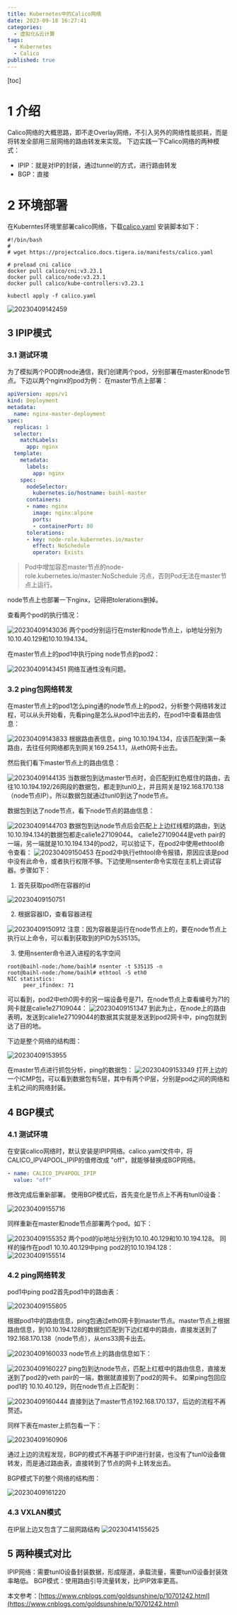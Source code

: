 ```yaml
---
title: Kubernetes中的Calico网络
date: 2023-09-18 16:27:41
categories:
  - 虚拟化&云计算
tags:
  - Kubernetes
  - Calico
published: true
---
```


[toc]
# 1 介绍
Calico网络的大概思路，即不走Overlay网络，不引入另外的网络性能损耗，而是将转发全部用三层网络的路由转发来实现。
下边实践一下Calico网络的两种模式：
- IPIP：就是对IP的封装，通过tunnel的方式，进行路由转发
- BGP：直接

# 2 环境部署
在Kuberntes环境里部署calico网络，下载[calico.yaml](https://github.com/chronolaw/k8s_study/blob/master/calico/calico.yaml)
安装脚本如下：
```
#!/bin/bash
#
# wget https://projectcalico.docs.tigera.io/manifests/calico.yaml

# preload cni calico
docker pull calico/cni:v3.23.1
docker pull calico/node:v3.23.1
docker pull calico/kube-controllers:v3.23.1

kubectl apply -f calico.yaml
```

![20230409142459](https://raw.githubusercontent.com/BaihlUp/Figurebed/master/2023/20230409142459.png)

## 3 IPIP模式
### 3.1 测试环境
为了模拟两个POD跨node通信，我们创建两个pod，分别部署在master和node节点。下边以两个nginx的pod为例：
在master节点上部署：
```yaml
apiVersion: apps/v1
kind: Deployment
metadata:
  name: nginx-master-deployment
spec:
  replicas: 1
  selector:
    matchLabels:
      app: nginx
  template:
    metadata:
      labels:
        app: nginx
    spec:
      nodeSelector:
        kubernetes.io/hostname: baihl-master
      containers:
      - name: nginx
        image: nginx:alpine
        ports:
        - containerPort: 80
      tolerations: 
      - key: node-role.kubernetes.io/master
        effect: NoSchedule
        operator: Exists
```
> Pod中增加容忍master节点的node-role.kubernetes.io/master:NoSchedule 污点，否则Pod无法在master节点上运行。

node节点上也部署一下nginx，记得把tolerations删掉。

查看两个pod的执行情况：

![20230409143036](https://raw.githubusercontent.com/BaihlUp/Figurebed/master/2023/20230409143036.png)
两个pod分别运行在mster和node节点上，ip地址分别为10.10.40.129和10.10.194.134。

在master节点上的pod1中执行ping node节点的pod2：

![20230409143451](https://raw.githubusercontent.com/BaihlUp/Figurebed/master/2023/20230409143451.png)
网络互通性没有问题。

### 3.2 ping包网络转发
在master节点上的pod1怎么ping通的node节点上的pod2，分析整个网络转发过程，可以从头开始看，先看ping是怎么从pod1中出去的，在pod1中查看路由信息：

![20230409143833](https://raw.githubusercontent.com/BaihlUp/Figurebed/master/2023/20230409143833.png)
根据路由表信息，ping 10.10.194.134，应该匹配到第一条路由，去往任何网络都先到网关169.254.1.1，从eth0网卡出去。

然后我们看下master节点上的路由信息：

![20230409144135](https://raw.githubusercontent.com/BaihlUp/Figurebed/master/2023/20230409144135.png)
当数据包到达master节点时，会匹配到红色框住的路由，去往10.10.194.192/26网段的数据包，都走到tunl0上，并且网关是192.168.170.138（node节点IP）。所以数据包就通过tunl0到达了node节点。

数据包到达了node节点，看下node节点的路由信息：

![20230409144703](https://raw.githubusercontent.com/BaihlUp/Figurebed/master/2023/20230409144703.png)
数据包到达node节点后会匹配上上边红线框的路由，到达10.10.194.134的数据包都走calie1e27109044。
calie1e27109044是veth pair的一端，另一端就是10.10.194.134的pod2，可以验证下，在pod2中使用ethtool命令查看：
![20230409150453](https://raw.githubusercontent.com/BaihlUp/Figurebed/master/2023/20230409150453.png)
在pod2中执行ethtool命令报错，原因应该是pod中没有此命令，或者执行权限不够。下边使用nsenter命令实现在主机上调试容器。步骤如下：
1. 首先获取pod所在容器的id

![20230409150751](https://raw.githubusercontent.com/BaihlUp/Figurebed/master/2023/20230409150751.png)

2. 根据容器ID，查看容器进程

![20230409150912](https://raw.githubusercontent.com/BaihlUp/Figurebed/master/2023/20230409150912.png)
注意：因为容器是运行在node节点上的，要在node节点上执行以上命令，可以看到获取到的PID为535135。

3. 使用nsenter命令进入进程的名字空间

```
root@baihl-node:/home/baihl# nsenter -t 535135 -n
root@baihl-node:/home/baihl# ethtool -S eth0
NIC statistics:
     peer_ifindex: 71
```
可以看到，pod2中eth0网卡的另一端设备号是71，在node节点上查看编号为71的网卡就是calie1e27109044：
![20230409151347](https://raw.githubusercontent.com/BaihlUp/Figurebed/master/2023/20230409151347.png)
到此为止，在node上的路由表明，发送到calie1e27109044的数据其实就是发送到pod2网卡中，ping包就到达了目的地。

下边是整个网络的结构图：

![20230409153955](https://raw.githubusercontent.com/BaihlUp/Figurebed/master/2023/20230409153955.png)

在master节点进行抓包分析，ping的数据包：
![20230409153349](https://raw.githubusercontent.com/BaihlUp/Figurebed/master/2023/20230409153349.png)
打开上边的一个ICMP包，可以看到数据包有5层，其中有两个IP层，分别是pod之间的网络和主机之间的网络封装。

## 4 BGP模式
### 4.1 测试环境
在安装calico网络时，默认安装是IPIP网络。calico.yaml文件中，将CALICO_IPV4POOL_IPIP的值修改成 "off"，就能够替换成BGP网络。
```yaml
- name: CALICO_IPV4POOL_IPIP
  value: "off"
```
修改完成后重新部署。
使用BGP模式后，首先变化是节点上不再有tunl0设备：

![20230409155716](https://raw.githubusercontent.com/BaihlUp/Figurebed/master/2023/20230409155716.png)

同样重新在master和node节点部署两个pod。如下：

![20230409155352](https://raw.githubusercontent.com/BaihlUp/Figurebed/master/2023/20230409155352.png)
两个pod的ip地址分别为10.10.40.129和10.10.194.128。
同样的操作在pod1 10.10.40.129中ping pod2的10.10.194.128：
![20230409155514](https://raw.githubusercontent.com/BaihlUp/Figurebed/master/2023/20230409155514.png)

### 4.2 ping网络转发
pod1中ping pod2首先pod1中的路由表：

![20230409155805](https://raw.githubusercontent.com/BaihlUp/Figurebed/master/2023/20230409155805.png)

根据pod1中的路由信息，ping包通过eth0网卡到master节点。master节点上根据路由信息，到10.10.194.128的数据包匹配到下边红框中的路由，直接发送到了192.168.170.138（node节点），从ens33网卡出去。

![20230409160033](https://raw.githubusercontent.com/BaihlUp/Figurebed/master/2023/20230409160033.png)
node节点上的路由信息如下：

![20230409160227](https://raw.githubusercontent.com/BaihlUp/Figurebed/master/2023/20230409160227.png)
ping包到达node节点，匹配上红框中的路由信息，直接发送到了pod2的veth pair的一端，数据就直接到了pod2的网卡。
如果ping包回应pod1的 10.10.40.129，则在node节点上匹配到：

![20230409160444](https://raw.githubusercontent.com/BaihlUp/Figurebed/master/2023/20230409160444.png)
直接到达了master节点192.168.170.137，后边的流程不再赘述。

同样下表在master上抓包看一下：

![20230409160906](https://raw.githubusercontent.com/BaihlUp/Figurebed/master/2023/20230409160906.png)

通过上边的流程发现，BGP的模式不再基于IPIP进行封装，也没有了tunl0设备做转发，而是通过路由表，直接转到了节点的网卡上转发出去。

BGP模式下的整个网络的结构图：

![20230409161220](https://raw.githubusercontent.com/BaihlUp/Figurebed/master/2023/20230409161220.png)

### 4.3 VXLAN模式
在IP层上边又包含了二层网路结构
![20230414155625](https://raw.githubusercontent.com/BaihlUp/Figurebed/master/2023/20230414155625.png)



## 5 两种模式对比
IPIP网络：需要tunl0设备封装数据，形成隧道，承载流量，需要tunl0设备封装效率略低。
BGP模式：使用路由引导流量转发，比IPIP效率更高。

本文参考：[https://www.cnblogs.com/goldsunshine/p/10701242.html](https://www.cnblogs.com/goldsunshine/p/10701242.html)